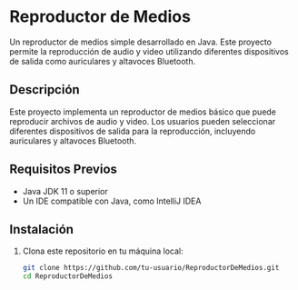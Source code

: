  # Reproductor de Medios

Un reproductor de medios simple desarrollado en Java. Este proyecto permite la reproducción de audio y video utilizando diferentes dispositivos de salida como auriculares y altavoces Bluetooth.

## Descripción

Este proyecto implementa un reproductor de medios básico que puede reproducir archivos de audio y video. Los usuarios pueden seleccionar diferentes dispositivos de salida para la reproducción, incluyendo auriculares y altavoces Bluetooth.

## Requisitos Previos

- Java JDK 11 o superior
- Un IDE compatible con Java, como IntelliJ IDEA

## Instalación

1. Clona este repositorio en tu máquina local:
   ```sh
   git clone https://github.com/tu-usuario/ReproductorDeMedios.git
   cd ReproductorDeMedios
